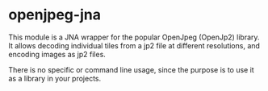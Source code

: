 # openjpeg-jna
This module is a JNA wrapper for the popular OpenJpeg (OpenJp2) library.
It allows decoding individual tiles from a jp2 file at different resolutions, and encoding images as jp2 files.

There is no specific or command line usage, since the purpose is to use it as a library in your projects.
